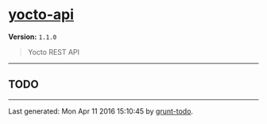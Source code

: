 # [yocto-api]( http://www.yocto.re )

**Version:** `1.1.0`

> Yocto REST API 

* * *

## TODO


* * *

Last generated: Mon Apr 11 2016 15:10:45 by [grunt-todo](https://github.com/leny/grunt-todo).
